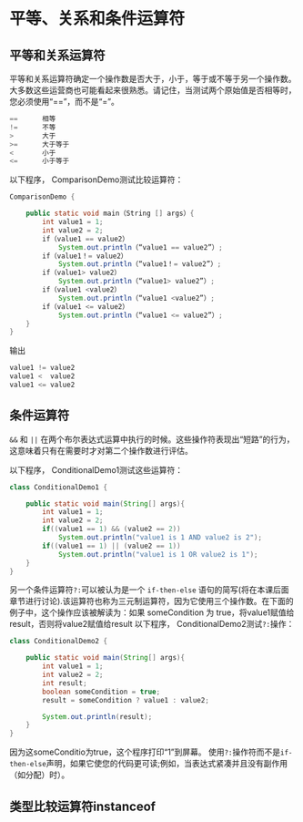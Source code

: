 # 平等、关系和条件运算符

## 平等和关系运算符
平等和关系运算符确定一个操作数是否大于，小于，等于或不等于另一个操作数。大多数这些运营商也可能看起来很熟悉。请记住，当测试两个原始值是否相等时，您必须使用“==”，而不是“=”。

```java
==      相等
!=      不等
>       大于
>=      大于等于
<       小于
<=      小于等于
```

以下程序， ComparisonDemo测试比较运算符：

```java
ComparisonDemo {

    public static void main（String [] args）{
        int value1 = 1;
        int value2 = 2;
        if（value1 == value2）
            System.out.println（“value1 == value2”）;
        if（value1！= value2）
            System.out.println（“value1！= value2”）;
        if（value1> value2）
            System.out.println（“value1> value2”）;
        if（value1 <value2）
            System.out.println（“value1 <value2”）;
        if（value1 <= value2）
            System.out.println（“value1 <= value2”）;
    }
}
```

输出
```java
value1 != value2
value1 <  value2
value1 <= value2
```


## 条件运算符

`&&` 和 `||` 在两个布尔表达式运算中执行的时候。这些操作符表现出“短路”的行为，这意味着只有在需要时才对第二个操作数进行评估。

以下程序， ConditionalDemo1测试这些运算符：

```java
class ConditionalDemo1 {

    public static void main(String[] args){
        int value1 = 1;
        int value2 = 2;
        if((value1 == 1) && (value2 == 2))
            System.out.println("value1 is 1 AND value2 is 2");
        if((value1 == 1) || (value2 == 1))
            System.out.println("value1 is 1 OR value2 is 1");
    }
}
```

另一个条件运算符`?:`可以被认为是一个 `if-then-else` 语句的简写(将在本课后面章节进行讨论).该运算符也称为三元制运算符，因为它使用三个操作数。在下面的例子中，这个操作应该被解读为：如果 someCondition 为 true，将value1赋值给result，否则将value2赋值给result
以下程序， ConditionalDemo2测试`?:`操作：

```java
class ConditionalDemo2 {

    public static void main(String[] args){
        int value1 = 1;
        int value2 = 2;
        int result;
        boolean someCondition = true;
        result = someCondition ? value1 : value2;

        System.out.println(result);
    }
}
```
因为这someConditio为true，这个程序打印“1”到屏幕。 使用`?:`操作符而不是`if-then-else`声明，如果它使您的代码更可读;例如，当表达式紧凑并且没有副作用（如分配）时）。

## 类型比较运算符instanceof